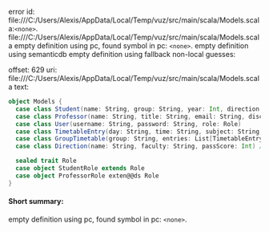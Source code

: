 error id: file:///C:/Users/Alexis/AppData/Local/Temp/vuz/src/main/scala/Models.scala:`<none>`.
file:///C:/Users/Alexis/AppData/Local/Temp/vuz/src/main/scala/Models.scala
empty definition using pc, found symbol in pc: `<none>`.
empty definition using semanticdb
empty definition using fallback
non-local guesses:

offset: 629
uri: file:///C:/Users/Alexis/AppData/Local/Temp/vuz/src/main/scala/Models.scala
text:
```scala
object Models {
  case class Student(name: String, group: String, year: Int, direction: String, faculty: String)
  case class Professor(name: String, title: String, email: String, disciplines: List[String], faculty: String)
  case class User(username: String, password: String, role: Role)
  case class TimetableEntry(day: String, time: String, subject: String, room: String)
  case class GroupTimetable(group: String, entries: List[TimetableEntry])
  case class Direction(name: String, faculty: String, passScore: Int) // Новая модель

  sealed trait Role
  case object StudentRole extends Role
  case object ProfessorRole exten@@ds Role
}


```


#### Short summary: 

empty definition using pc, found symbol in pc: `<none>`.